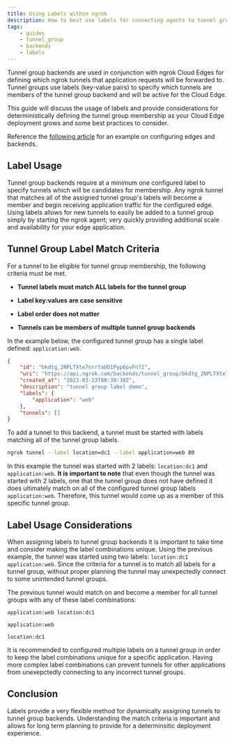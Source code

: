 ```yaml
---
title: Using Labels within ngrok
description: How to best use labels for connecting agents to tunnel group backends
tags:
    - guides
    - tunnel_group
    - backends
    - labels
---
```


Tunnel group backends are used in conjunction with ngrok Cloud Edges for defining which ngrok tunnels that application requests will be forwarded to. Tunnel groups use labels (key-value pairs) to specify which tunnels are members of the tunnel group backend and will be active for the Cloud Edge.

This guide will discuss the usage of labels and provide considerations for deterministically defining the tunnel group membership as your Cloud Edge deployment grows and some best practices to consider.

Reference the [following article](https://ngrok.com/docs/guides/how-to-round-robin-load-balance-with-ngrok-cloud-edges/) for an example on configuring edges and backends.

## Label Usage

Tunnel group backends require at a minimum one configured label to specify tunnels which will be candidates for membership.  Any ngrok tunnel that matches all of the assigned tunnel group's labels will become a member and begin receiving application traffic for the configured edge.  Using labels allows for new tunnels to easily be added to a tunnel group simply by starting the ngrok agent; very quickly providing additional scale and availability for your edge application.


## Tunnel Group Label Match Criteria

For a tunnel to be eligible for tunnel group membership, the following criteria must be met.

* **Tunnel labels must match ALL labels for the tunnel group**

* **Label key:values are case sensitive**

* **Label order does not matter**

* **Tunnels can be members of multiple tunnel group backends**

In the example below, the configured tunnel group has a single label defined: `application:web`.

```json
{
    "id": "bkdtg_2NPLTXte7nrrtaUO1Pyp6pvFn72",
    "uri": "https://api.ngrok.com/backends/tunnel_group/bkdtg_2NPLTXte7nrrtaUO1Pyp6pvFn72",
    "created_at": "2023-03-23T08:39:38Z",
    "description": "tunnel group label demo",
    "labels": {
        "application": "web"
    },
    "tunnels": []
}
```

To add a tunnel to this backend, a tunnel must be started with labels matching all of the tunnel group labels.

```bash
ngrok tunnel --label location=dc1 --label application=web 80
```

In this example the tunnel was started with 2 labels: `location:dc1` and `application:web`.  <strong>It is important to note</strong> that even though the tunnel was started with 2 labels, one that the tunnel group does not have defined it does ultimately match on all of the configured tunnel group labels `application:web`.  Therefore, this tunnel would come up as a member of this specific tunnel group.

## Label Usage Considerations
When assigning labels to tunnel group backends it is important to take time and consider making the label combinations unique.  Using the previous example, the tunnel was started using two labels: `location:dc1 application:web`.  Since the criteria for a tunnel is to match all labels for a tunnel group, without proper planning the tunnel may unexpectedly connect to some unintended tunnel groups.

The previous tunnel would match on and become a member for all tunnel groups with any of these label combinations:

`application:web location:dc1`

`application:web`

`location:dc1`



It is recommended to configured multiple labels on a tunnel group in order to keep the label combinations unique for a specific application.  Having more complex label combinations can prevent tunnels for other applications from unexepctedly connecting to any incorrect tunnel groups.  





## Conclusion
Labels provide a very flexible method for dynamically assigning tunnels to tunnel group backends.  Understanding the match criteria is important and allows for long term planning to provide for a determinsitic deployment experience.